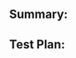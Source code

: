 <!-- Please provide enough information so that others can review your pull request. The three fields below are mandatory. -->

## Summary:

<!-- Explain the **motivation** for making this change. What existing problem does the pull request solve? -->

## Test Plan:

<!-- Demonstrate the code is solid. Example: How to test the feature in storybook, screenshots / videos if the pull request changes the user interface. The exact commands you ran and their output (for code covered by unit tests) 
For more details, see: https://gray-smoke-082026a10-docs.centralus.2.azurestaticapps.net/Pull-Request-Policy/PR-Review-Guidelines
-->

